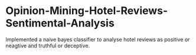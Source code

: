 # Opinion-Mining-Hotel-Reviews-Sentimental-Analysis
Implemented a naive bayes classifier to analyse hotel reviews as positive or neagtive and truthful or deceptive.
